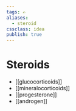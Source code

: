 ```yaml
---
tags: ✍️
aliases: 
  - steroid
cssclass: idea
publish: true
---
```

# Steroids

 - [[glucocorticoids]]
 - [[mineralocorticoids]]
 - [[progesterone]]
 - [[androgen]]

